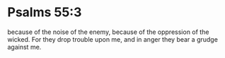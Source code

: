 # Psalms 55:3

because of the noise of the enemy, because of the oppression of the wicked. For they drop trouble upon me, and in anger they bear a grudge against me.

